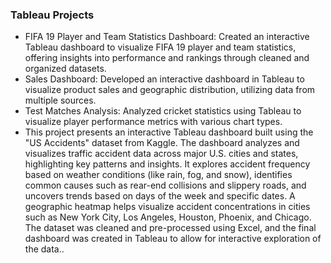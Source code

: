 ###	Tableau Projects
* FIFA 19 Player and Team Statistics Dashboard: Created an interactive Tableau dashboard to visualize FIFA 19 player and team statistics, offering insights into performance and rankings through cleaned and organized datasets.
*	Sales Dashboard: Developed an interactive dashboard in Tableau to visualize product sales and geographic distribution, utilizing data from multiple sources.
*	Test Matches Analysis: Analyzed cricket statistics using Tableau to visualize player performance metrics with various chart types.
* This project presents an interactive Tableau dashboard built using the "US Accidents" dataset from Kaggle. The dashboard analyzes and visualizes traffic accident data across major U.S. cities and states, highlighting key patterns and insights. It explores accident frequency based on weather conditions (like rain, fog, and snow), identifies common causes such as rear-end collisions and slippery roads, and uncovers trends based on days of the week and specific dates. A geographic heatmap helps visualize accident concentrations in cities such as New York City, Los Angeles, Houston, Phoenix, and Chicago. The dataset was cleaned and pre-processed using Excel, and the final dashboard was created in Tableau to allow for interactive exploration of the data..
